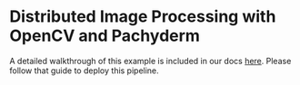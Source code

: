 # Distributed Image Processing with OpenCV and Pachyderm

A detailed walkthrough of this example is included in our docs [here](http://pachyderm.readthedocs.io/en/latest/getting_started/beginner_tutorial.html). Please follow that guide to deploy this pipeline.


